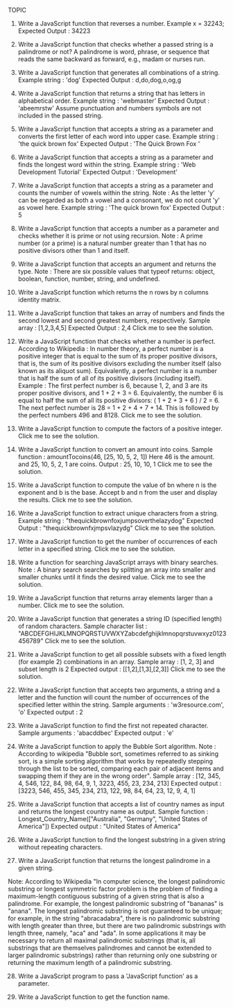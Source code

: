 TOPIC

1. Write a JavaScript function that reverses a number.
Example x = 32243;
Expected Output : 34223

2. Write a JavaScript function that checks whether a passed string is a palindrome or not?
A palindrome is word, phrase, or sequence that reads the same backward as forward, e.g., madam or nurses run.

3. Write a JavaScript function that generates all combinations of a string.
Example string : 'dog'
Expected Output : d,do,dog,o,og,g

4. Write a JavaScript function that returns a string that has letters in alphabetical order.
Example string : 'webmaster'
Expected Output : 'abeemrstw'
Assume punctuation and numbers symbols are not included in the passed string.

5. Write a JavaScript function that accepts a string as a parameter and converts the first letter of each word into upper case.
Example string : 'the quick brown fox'
Expected Output : 'The Quick Brown Fox '

6. Write a JavaScript function that accepts a string as a parameter and finds the longest word within the string.
Example string : 'Web Development Tutorial'
Expected Output : 'Development'

7. Write a JavaScript function that accepts a string as a parameter and counts the number of vowels within the string.
Note : As the letter 'y' can be regarded as both a vowel and a consonant, we do not count 'y' as vowel here.
Example string : 'The quick brown fox'
Expected Output : 5

8. Write a JavaScript function that accepts a number as a parameter and checks whether it is prime or not using recursion.
Note : A prime number (or a prime) is a natural number greater than 1 that has no positive divisors other than 1 and itself.

9. Write a JavaScript function that accepts an argument and returns the type.
Note : There are six possible values that typeof returns: object, boolean, function, number, string, and undefined.

10. Write a JavaScript function which returns the n rows by n columns identity matrix.

11. Write a JavaScript function that takes an array of numbers and finds the second lowest and second greatest numbers, respectively.
Sample array : [1,2,3,4,5]
Expected Output : 2,4
Click me to see the solution.

12. Write a JavaScript function that checks whether a number is perfect.
According to Wikipedia : In number theory, a perfect number is a positive integer that is equal to the sum of its proper positive divisors, that is, the sum of its positive divisors excluding the number itself (also known as its aliquot sum). Equivalently, a perfect number is a number that is half the sum of all of its positive divisors (including itself).
Example : The first perfect number is 6, because 1, 2, and 3 are its proper positive divisors, and 1 + 2 + 3 = 6. Equivalently, the number 6 is equal to half the sum of all its positive divisors: ( 1 + 2 + 3 + 6 ) / 2 = 6. The next perfect number is 28 = 1 + 2 + 4 + 7 + 14. This is followed by the perfect numbers 496 and 8128.
Click me to see the solution.

13. Write a JavaScript function to compute the factors of a positive integer.
Click me to see the solution.

14. Write a JavaScript function to convert an amount into coins.
Sample function : amountTocoins(46, [25, 10, 5, 2, 1])
Here 46 is the amount. and 25, 10, 5, 2, 1 are coins.
Output : 25, 10, 10, 1
Click me to see the solution.

15. Write a JavaScript function to compute the value of bn where n is the exponent and b is the base. Accept b and n from the user and display the results.
Click me to see the solution.

16. Write a JavaScript function to extract unique characters from a string.
Example string : "thequickbrownfoxjumpsoverthelazydog"
Expected Output : "thequickbrownfxjmpsvlazydg"
Click me to see the solution.

17. Write a JavaScript function to get the number of occurrences of each letter in a specified string.
Click me to see the solution.

18. Write a function for searching JavaScript arrays with binary searches.
Note : A binary search searches by splitting an array into smaller and smaller chunks until it finds the desired value.
Click me to see the solution.

19. Write a JavaScript function that returns array elements larger than a number.
Click me to see the solution.

20. Write a JavaScript function that generates a string ID (specified length) of random characters.
Sample character list : "ABCDEFGHIJKLMNOPQRSTUVWXYZabcdefghijklmnopqrstuvwxyz0123456789"
Click me to see the solution.

21. Write a JavaScript function to get all possible subsets with a fixed length (for example 2) combinations in an array.
Sample array : [1, 2, 3] and subset length is 2
Expected output : [[1,2],[1,3],[2,3]]
Click me to see the solution.

22. Write a JavaScript function that accepts two arguments, a string and a letter and the function will count the number of occurrences of the specified letter within the string.
Sample arguments : 'w3resource.com', 'o'
Expected output : 2

23. Write a JavaScript function to find the first not repeated character.
Sample arguments : 'abacddbec'
Expected output : 'e'

24. Write a JavaScript function to apply the Bubble Sort algorithm.
Note : According to wikipedia "Bubble sort, sometimes referred to as sinking sort, is a simple sorting algorithm that works by repeatedly stepping through the list to be sorted, comparing each pair of adjacent items and swapping them if they are in the wrong order".
Sample array : [12, 345, 4, 546, 122, 84, 98, 64, 9, 1, 3223, 455, 23, 234, 213]
Expected output : [3223, 546, 455, 345, 234, 213, 122, 98, 84, 64, 23, 12, 9, 4, 1]

25. Write a JavaScript function that accepts a list of country names as input and returns the longest country name as output.
Sample function : Longest_Country_Name(["Australia", "Germany", "United States of America"])
Expected output : "United States of America"

26. Write a JavaScript function to find the longest substring in a given string without repeating characters.

27. Write a JavaScript function that returns the longest palindrome in a given string.

Note: According to Wikipedia "In computer science, the longest palindromic substring or longest symmetric factor problem is the problem of finding a maximum-length contiguous substring of a given string that is also a palindrome. For example, the longest palindromic substring of "bananas" is "anana". The longest palindromic substring is not guaranteed to be unique; for example, in the string "abracadabra", there is no palindromic substring with length greater than three, but there are two palindromic substrings with length three, namely, "aca" and "ada".
In some applications it may be necessary to return all maximal palindromic substrings (that is, all substrings that are themselves palindromes and cannot be extended to larger palindromic substrings) rather than returning only one substring or returning the maximum length of a palindromic substring.

28. Write a JavaScript program to pass a 'JavaScript function' as a parameter.

29. Write a JavaScript function to get the function name.
